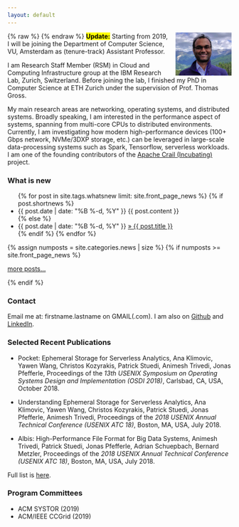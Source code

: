 ```yaml
---
layout: default
---
```

{% raw %}
<a href="/images/animeshtrivedi-large.jpeg" title="View larger picture"><img src="/images/animeshtrivedi-small.jpeg" alt="Photo of Animesh Trivedi"
style="float:right;width:25%;max-width:150px;margin-left:15px;"/></a>
{% endraw %}
<mark><b>Update:</b></mark> Starting from 2019, I will be joining the Department of Computer Science, VU, Amsterdam as (tenure-track) Assistant Professor. 

I am Research Staff Member (RSM) in Cloud and Computing Infrastructure group at the IBM Research Lab, Zurich, Switzerland. Before joining the lab, I finished my PhD in Computer Science at ETH Zurich under the supervision of Prof. Thomas Gross.


My main research areas are networking, operating systems, and distributed systems. Broadly speaking, I am interested in the performance aspect of systems, spanning from multi-core CPUs to distributed environments. Currently, I am investigating how modern high-performance devices (100+ Gbps network, NVMe/3DXP storage, etc.) can be leveraged in large-scale data-processing systems such as Spark, Tensorflow, serverless workloads. I am one of the founding contributors of the [Apache Crail (Incubating)](https://crail.incubator.apache.org/) project. 


### What is new
<ul class="news list-unstyled">
{% for post in site.tags.whatsnew limit: site.front_page_news %}
    {% if post.shortnews %}
        <li class="shortnews">
            <span class="date">{{ post.date | date: "%B %-d, %Y" }}</span>
            {{ post.content }}
        </li>
    {% else %}
        <li class="bloglink">
            <span class="date">{{ post.date | date: "%B %-d, %Y" }}</span>
            <a href="{{ post.url }}">&raquo; {{ post.title }}</a>
        </li>
    {% endif %}
{% endfor %}
</ul>
{% assign numposts = site.categories.news | size %}
{% if numposts >= site.front_page_news %}
<p><a href="{{ site.base }}/news/">more posts&hellip;</a></p>
{% endif %}


### Contact
Email me at: firstname.lastname on GMAIL(.com). I am also on [Github](https://github.com/animeshtrivedi) and [LinkedIn](https://ch.linkedin.com/in/animesh-trivedi-5407aa2).

### Selected Recent Publications

  * Pocket: Ephemeral Storage for Serverless Analytics, Ana Klimovic, Yawen Wang, Christos Kozyrakis, Patrick Stuedi, Animesh Trivedi, Jonas Pfefferle, Proceedings of the *13th USENIX Symposium on Operating Systems Design and Implementation (OSDI 2018)*, Carlsbad, CA, USA, October 2018.

  * Understanding Ephemeral Storage for Serverless Analytics, Ana Klimovic, Yawen Wang, Christos Kozyrakis, Patrick Stuedi, Jonas Pfefferle, Animesh Trivedi, Proceedings of the *2018 USENIX Annual Technical Conference (USENIX ATC 18)*, Boston, MA, USA, July 2018. 

  * Albis: High-Performance File Format for Big Data Systems, Animesh Trivedi, Patrick Stuedi, Jonas Pfefferle, Adrian Schuepbach, Bernard Metzler, Proceedings of the *2018 USENIX Annual Technical Conference (USENIX ATC 18)*, Boston, MA, USA, July 2018. 


Full list is <a href="{{ site.base }}/publications/"> here</a>.

### Program Committees
  * ACM SYSTOR (2019)
  * ACM/IEEE CCGrid (2019) 


